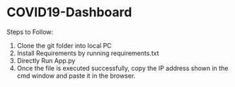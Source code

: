 # COVID19-Dashboard
Steps to Follow:
1. Clone the git folder into local PC
2. Install Requirements by running requirements.txt
3. Directly Run App.py
4. Once the file is executed successfully, copy the IP address shown in the cmd window and paste it in the browser.
